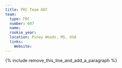 ```yaml
---
title: FRC Team 607
team:
  type: FRC
  number: 607
  name:
  rookie_year:
  location: Piney Woods, MS, USA
  links:
    Website:
---
```


{% include remove_this_line_and_add_a_paragraph %}